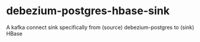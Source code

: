 # debezium-postgres-hbase-sink
A kafka connect sink specifically from (source) debezium-postgres to (sink) HBase
